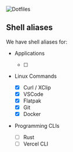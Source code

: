 ![Dotfiles](https://capsule-render.vercel.app/api?type=transparent&color=auto&height=300&section=header&text=Personal%20Dotfiles&fontSize=100&fontColor=d6ac53)

## Shell aliases

We have shell aliases for:

- Applications

  - [ ]

- Linux Commands

  - [x] Curl / XClip
  - [x] VSCode
  - [x] Flatpak
  - [x] Git
  - [x] Docker

- Programming CLIs

  - [ ] Rust
  - [ ] Vercel CLI
